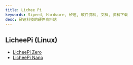 ```yaml
---
title: Lichee Pi
keywords: Sipeed, Hardware, 矽速, 软件资料, 文档, 资料下载
desc: 矽速科技的硬件资料站
---
```


## LicheePi (Linux)

- [LicheePi Zero](./Zero-Doc/Start/intro_cn.md)
- [LicheePi Nano](./Nano-Doc-Backup/index.md)
